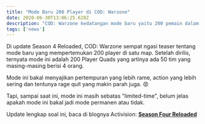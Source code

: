 ```yaml
---
title: "Mode Baru 200 Player di COD: Warzone"
date: 2020-06-30T13:06:25.628Z
description: "COD: Warzone kedatangan mode baru yaitu 200 pemain dalam satu map."
tags: ['news']
---
```

Di update Season 4 Reloaded, COD: Warzone sempat ngasi teaser tentang mode baru yang mempertemukan 200 player di satu map. Setelah dirilis, ternyata mode ini adalah 200 Player Quads yang artinya ada 50 tim yang masing-masing berisi 4 orang.

Mode ini bakal menyajikan pertempuran yang lebih rame, action yang lebih sering dan tentunya rage quit yang makin parah juga. 😡

Tapi, sampai saat ini, mode ini masih sebatas "limited-time", belum jelas apakah mode ini bakal jadi mode permanen atau tidak.

Update lengkap soal ini, baca di blognya Activision: **[Season Four Reloaded](https://blog.activision.com/call-of-duty/2020-06/Season-Four-Reloaded)**

